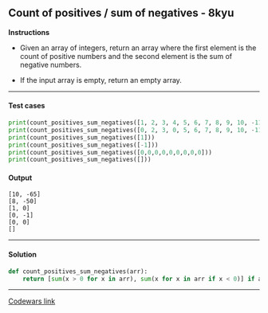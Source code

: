 ## Count of positives / sum of negatives - 8kyu

**Instructions**

- Given an array of integers, return an array where the first element is the count of positive numbers and the second element is the sum of negative numbers.

- If the input array is empty, return an empty array.

---

#### Test cases

```python
print(count_positives_sum_negatives([1, 2, 3, 4, 5, 6, 7, 8, 9, 10, -11, -12, -13, -14, -15]))
print(count_positives_sum_negatives([0, 2, 3, 0, 5, 6, 7, 8, 9, 10, -11, -12, -13, -14]))
print(count_positives_sum_negatives([1]))
print(count_positives_sum_negatives([-1]))
print(count_positives_sum_negatives([0,0,0,0,0,0,0,0,0]))
print(count_positives_sum_negatives([]))
```

#### Output 
```
[10, -65]
[8, -50]
[1, 0]
[0, -1]
[0, 0]
[]
```

---

#### Solution

```python
def count_positives_sum_negatives(arr):
    return [sum(x > 0 for x in arr), sum(x for x in arr if x < 0)] if arr else []
```

---

[Codewars link](https://www.codewars.com/kata/576bb71bbbcf0951d5000044)
